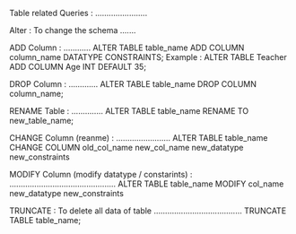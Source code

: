 Table related Queries :
.......................

Alter : To change the schema
.......

ADD Column :
............
ALTER TABLE table_name
ADD COLUMN column_name DATATYPE CONSTRAINTS;
Example : 
            ALTER TABLE Teacher
            ADD COLUMN Age INT DEFAULT 35;


DROP Column :
.............
ALTER TABLE table_name
DROP COLUMN column_name;


RENAME Table :
..............
ALTER TABLE table_name
RENAME TO new_table_name;


CHANGE Column (reanme) :
........................
ALTER TABLE table_name
CHANGE COLUMN old_col_name new_col_name new_datatype new_constraints


MODIFY Column (modify datatype / constarints) :
...............................................
ALTER TABLE table_name
MODIFY col_name new_datatype new_constraints



TRUNCATE : To delete all data of table
.......................................
TRUNCATE TABLE table_name;


